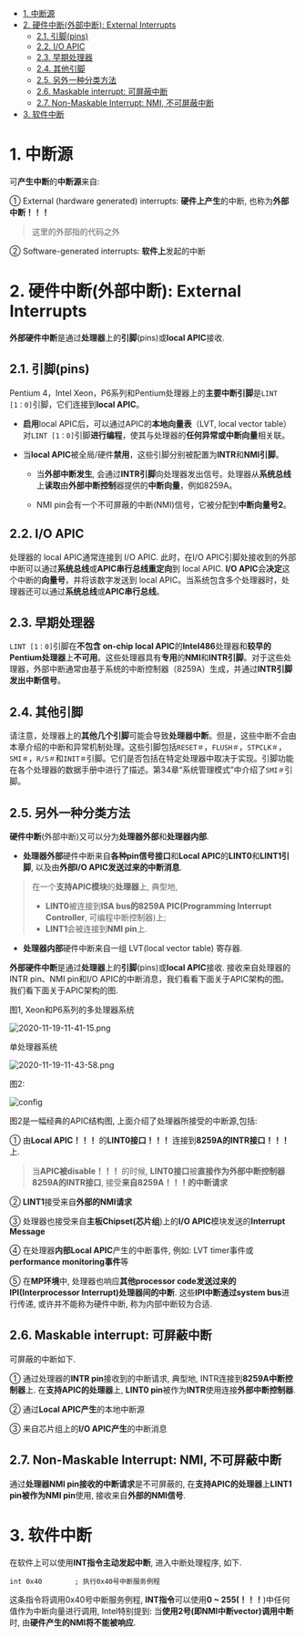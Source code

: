 
<!-- @import "[TOC]" {cmd="toc" depthFrom=1 depthTo=6 orderedList=false} -->

<!-- code_chunk_output -->

- [1. 中断源](#1-中断源)
- [2. 硬件中断(外部中断): External Interrupts](#2-硬件中断外部中断-external-interrupts)
  - [2.1. 引脚(pins)](#21-引脚pins)
  - [2.2. I/O APIC](#22-io-apic)
  - [2.3. 早期处理器](#23-早期处理器)
  - [2.4. 其他引脚](#24-其他引脚)
  - [2.5. 另外一种分类方法](#25-另外一种分类方法)
  - [2.6. Maskable interrupt: 可屏蔽中断](#26-maskable-interrupt-可屏蔽中断)
  - [2.7. Non-Maskable Interrupt: NMI, 不可屏蔽中断](#27-non-maskable-interrupt-nmi-不可屏蔽中断)
- [3. 软件中断](#3-软件中断)

<!-- /code_chunk_output -->

# 1. 中断源

可**产生中断**的**中断源**来自:

① External (hardware generated) interrupts: **硬件上产生**的中断, 也称为**外部中断！！！**

> 这里的外部指的代码之外

② Software-generated interrupts: **软件上**发起的中断

# 2. 硬件中断(外部中断): External Interrupts

**外部硬件中断**是通过**处理器**上的**引脚**(pins)或**local APIC**接收.

## 2.1. 引脚(pins)

Pentium 4，Intel Xeon，P6系列和Pentium处理器上的**主要中断引脚**是`LINT [1：0]`引脚，它们连接到**local APIC**。 

* **启用**local APIC后，可以通过APIC的**本地向量表**（LVT, local vector table）对`LINT [1：0]`引脚**进行编程**，使其与处理器的**任何异常或中断向量**相关联。

* 当**local APIC**被全局/硬件**禁用**，这些引脚分别被配置为**INTR**和**NMI引脚**。

  * 当**外部中断发生**, 会通过**INTR引脚**向处理器发出信号。处理器从**系统总线**上**读取**由**外部中断控制**器提供的**中断向量**，例如8259A。

  * NMI pin会有一个不可屏蔽的中断(NMI)信号，它被分配到**中断向量号2**。

## 2.2. I/O APIC

处理器的 local APIC通常连接到 I/O APIC. 此时，在I/O APIC引脚处接收到的外部中断可以通过**系统总线**或**APIC串行总线重定向**到 local APIC. **I/O APIC**会**决定**这个中断的**向量号**，并将该数字发送到 local APIC。当系统包含多个处理器时，处理器还可以通过**系统总线**或**APIC串行总线**。

## 2.3. 早期处理器

`LINT [1：0]`引脚在**不包含 on-chip local APIC**的**Intel486**处理器和**较早的Pentium处理器**上**不可用**。这些处理器具有**专用**的**NMI**和**INTR引脚**。对于这些处理器，外部中断通常由基于系统的中断控制器（8259A）生成，并通过**INTR引脚发出中断信号**。

## 2.4. 其他引脚

请注意，处理器上的**其他几个引脚**可能会导致**处理器中断**。但是，这些中断不会由本章介绍的中断和异常机制处理。这些引脚包括`RESET＃`，`FLUSH＃`，`STPCLK＃`，`SMI＃`，`R/S＃`和`INIT＃`引脚。它们是否包括在特定处理器中取决于实现。引脚功能在各个处理器的数据手册中进行了描述。第34章“系统管理模式”中介绍了`SMI＃`引脚。

## 2.5. 另外一种分类方法

**硬件中断**(外部中断)又可以分为**处理器外部**和**处理器内部**. 

* **处理器外部**硬件中断来自**各种pin信号接口**和**Local APIC**的**LINT0**和**LINT1引脚**, 以及由**外部I/O APIC发送过来的中断消息**.

> 在一个**支持APIC模块**的**处理器**上, 典型地,
> * **LINT0**被连接到**ISA bus的8259A PIC(Programming Interrupt Controller**, 可编程中断控制器)上;
> * **LINT1**会被连接到**NMI pin**上.

* **处理器内部**硬件中断来自一组 LVT(local vector table) 寄存器.

**外部硬件中断**是通过**处理器**上的**引脚**(pins)或**local APIC**接收. 接收来自处理器的INTR pin、NMI pin和I/O APIC的中断消息，我们看看下面关于APIC架构的图。我们看下面关于APIC架构的图.

图1, Xeon和P6系列的多处理器系统

![2020-11-19-11-41-15.png](./images/2020-11-19-11-41-15.png)

单处理器系统

![2020-11-19-11-43-58.png](./images/2020-11-19-11-43-58.png)

图2:

![config](./images/2.png)

图2是一幅经典的APIC结构图, 上面介绍了处理器所接受的中断源,包括:

① 由**Local APIC！！！** 的**LINT0接口！！！** 连接到**8259A的INTR接口！！！** 上.

> 当**APIC被disable！！！** 的时候, **LINT0接口**被**直接作为外部中断控制器8259A的INTR接口**, 接受**来自8259A！！！的中断请求**

② **LINT1**接受来自**外部的NMI请求**

③ 处理器也接受来自**主板Chipset(芯片组**)上的**I/O APIC**模块发送的**Interrupt Message**

④ 在处理器**内部Local APIC**产生的中断事件, 例如: LVT timer事件或**performance monitoring事件**等

⑤ 在**MP环境**中, 处理器也响应**其他processor code发送过来的IPI(Interprocessor Interrupt)处理器间的中断**. 这些**IPI中断通过system bus**进行传递, 或许并不能称为硬件中断, 称为内部中断较为合适.

## 2.6. Maskable interrupt: 可屏蔽中断

可屏蔽的中断如下.

① 通过处理器的**INTR pin**接收到的中断请求, 典型地, INTR连接到**8259A中断控制器**上. 在**支持APIC的处理器**上, **LINT0 pin**被作为**INTR**使用连接**外部中断控制器**.

② 通过**Local APIC产生**的本地中断源

③ 来自芯片组上的**I/O APIC产生**的中断消息

## 2.7. Non-Maskable Interrupt: NMI, 不可屏蔽中断

通过**处理器NMI pin接收的中断请求**是不可屏蔽的, 在**支持APIC的处理器**上**LINT1 pin被作为NMI pin**使用, 接收来自**外部的NMI信号**.

# 3. 软件中断

在软件上可以使用**INT指令主动发起中断**, 进入中断处理程序, 如下.

```
int 0x40        ; 执行0x40号中断服务例程
```

这条指令将调用0x40号中断服务例程, **INT指令**可以使用**0 \~ 255(！！！**)中任何值作为中断向量进行调用, Intel特别提到: 当**使用2号(即NMI中断vector)调用中断**时, 由**硬件产生的NMI将不能被响应**.
